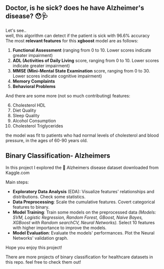 ## Doctor, is he sick? does he have Alzheimer's disease? 😯🩺 <br>
Let's see.. <br> 
well, this algorithm can detect if the patient is sick with 96.6% accuracy <br>
The most **relevant features** for this **xgboost** model are as follows:
1. **Functional Assessment** (ranging from 0 to 10. Lower scores indicate greater impairment)
2. **ADL (Activities of Daily Living** score, ranging from 0 to 10. Lower scores indicate greater impairment)
3. **MMSE (Mini-Mental State Examination** score, ranging from 0 to 30. Lower scores indicate cognitive impairment)
4. **Memory Complaints**
5. **Behavioral Problems**

And there are some more (not so much contributing) features:  

6. Cholesterol HDL
7. Diet Quality
8. Sleep Quality
9. Alcohol Consumption
10. Cholesterol Triglycerides

the model was fit to patients who had normal levels of cholesterol and blood pressure, in the ages of 60-90 years old.

## Binary Classification- Alzheimers
In this project I explored the 🧠 Alzheimers disease dataset downloaded from Kaggle.com


Main steps:

- **Exploratory Data Analysis** (EDA): Visualize features' relationships and distributions. Check some statistics.
- **Data Preprocessing**: Scale the cumulative features. Covert categorical features to binary.
- **Model Training**: Train some models on the preprocessed data *(Models: SVM, Logistic Regression, Random Forest, GBoost, Naive Bayes, XGBoost with Random searchCV, Neural Networks).* Select 10 features with higher importance to improve the models. 
- **Model Evaluation**: Evaluate the models' performances. Plot the Neural Networks' validation graph.


Hope you enjoy this project! 

There are more projects of binary classification for healthcare datasets in this repo. feel free to check them out!
